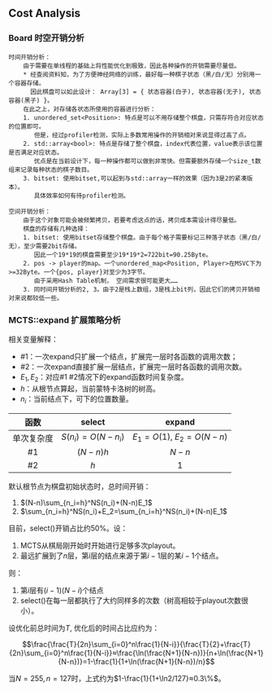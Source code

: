 ## Cost Analysis

### Board 时空开销分析

    时间开销分析：
        由于需要在单线程的基础上将性能优化到极致，因此各种操作的开销需要尽量低。
        * 经查阅资料知，为了方便神经网络的训练，最好每一种棋子状态（黑/白/无）分别用一个容器存储。
          因此棋盘可以如此设计： Array[3] = { 状态容器(白子), 状态容器(无子), 状态容器(黑子) }。
        在此之上，对存储各状态所使用的容器进行分析：
        1. unordered_set<Position>: 特点是可以不用存储整个棋盘，只需存符合对应状态的位置即可。
           但是，经过profiler检测，实际上多数常用操作的开销相对来说显得过高了点。
        2. std::array<bool>: 特点是存储了整个棋盘，index代表位置，value表示该位置是否满足对应状态。
           优点是在当前设计下，每一种操作都可以做到非常快。但需要额外存储一个size_t数组来记录每种状态的棋子数目。
        3. bitset: 使用bitset,可以起到与std::array一样的效果（因为3是2的紧凑版本）。
           具体效率如何有待profiler检测。
    
    空间开销分析：
        由于这个对象可能会被频繁拷贝，若要考虑这点的话，拷贝成本需设计得尽量低。
        棋盘的存储有几种选择：
        1. bitset: 使用bitset存储整个棋盘。由于每个格子需要标记三种落子状态（黑/白/无），至少需要2bit存储。
           因此一个19*19的棋盘需要至少19*19*2=722bit=90.25Byte。
        2. pos -> player的map。一个unordered_map<Position, Player>在MSVC下为>=32Byte。一个{pos, player}对至少为3字节。
           由于采用Hash Table机制， 空间需求很可能更大……
        3. 同时间开销分析的2, 3。由于2是栈上数组，3是栈上bit列，因此它们的拷贝开销相对来说都较低一些。

### MCTS::expand 扩展策略分析

相关变量解释：

* \#1：一次expand只扩展一个结点，扩展完一层时各函数的调用次数；
* \#2：一次expand直接扩展一层结点，扩展完一层时各函数的调用次数。
* $E_1,E_2$：对应\#1 \#2情况下的expand函数时间复杂度。
* $h$：从根节点算起，当前蒙特卡洛树的树高。
* $n_i$：当前结点下，可下的位置数量。

|    函数    |      select       |          expand          |
| :--------: | :---------------: | :----------------------: |
| 单次复杂度 | $S(n_i)=O(N-n_i)$ | $E_1=O(1)$, $E_2=O(N-n)$ |
|    \#1     |     $(N-n)h$      |          $N-n$           |
|    \#2     |        $h$        |            1             |

默认根节点为棋盘初始状态时，总时间开销：

1. $(N-n)\sum_{n_i=h}^NS(n_i)+(N-n)E_1$
2. $\sum_{n_i=h}^NS(n_i)+E_2=\sum_{n_i=h}^NS(n_i)+(N-n)E_1$

目前，select()开销占比约50%。设：

1. MCTS从棋局刚开始时开始进行足够多次playout。
2. 最远扩展到了$n$层，第$i$层的结点来源于第$i-1$层的某$i-1$个结点。

则：

1. 第$i$层有$(i-1)(N-i)$个结点
2. select()在每一层都执行了大约同样多的次数（树高相较于playout次数很小）。

设优化前总时间为$T$, 优化后的时间占比应约为：

$$\frac{\frac{T}{2n}\sum_{i=0}^n\frac{1}{N-i}}{\frac{T}{2}+\frac{T}{2n}\sum_{i=0}^n\frac{1}{N-i}}≈\frac{\ln(\frac{N+1}{N-n})}{n+\ln(\frac{N+1}{N-n})}=1-\frac{1}{1+\ln(\frac{N+1}{N-n})/n}$$

当$N=255,n=127$时，上式约为$1-\frac{1}{1+\ln2/127}≈0.3\%$。
